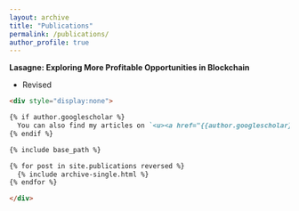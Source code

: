 ```yaml
---
layout: archive
title: "Publications"
permalink: /publications/
author_profile: true
---
```

**Lasagne: Exploring More Profitable Opportunities in Blockchain**

- Revised


```markdown
<div style="display:none">

{% if author.googlescholar %}
  You can also find my articles on `<u><a href="{{author.googlescholar}}">`my Google Scholar profile `</a>`.`</u>`
{% endif %}

{% include base_path %}

{% for post in site.publications reversed %}
  {% include archive-single.html %}
{% endfor %}

</div>
```
